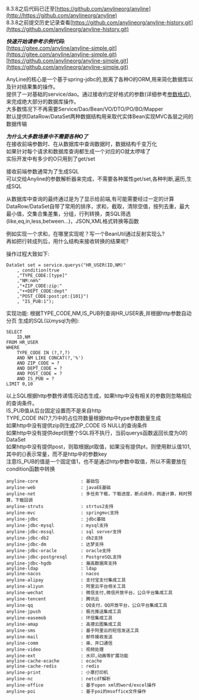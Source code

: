  8.3.8之后代码已迁至[https://github.com/anylineorg/anyline](http://https://github.com/anylineorg/anyline)  
 8.3.8之前提交历史记录查看[https://github.com/anylineorg/anyline-history.git](https://github.com/anylineorg/anyline-history.git)  

***快速开始请参考示例代码:***  
 [https://gitee.com/anyline/anyline-simple.git](https://gitee.com/anyline/anyline-simple.git)  
[https://github.com/anylineorg/anyline-simple.git](https://github.com/anylineorg/anyline-simple.git)  
 

AnyLine的核心是一个基于spring-jdbc的,脱离了各种O的ORM,用来简化数据库以及针对结果集的操作。  
提供了一对基础的service/dao。通过接收约定好格式的参数(详细参考[参数格式]( http://doc.anyline.org/s?id=1059 )),来完成绝大部分的数据库操作。  
大多数情况下不再需要Service/Dao/Bean/VO/DTO/PO/BO/Mapper  
默认提供DataRow/DataSet两种数据结构用来取代实体Bean实现MVC各层之间的数据传输  

***为什么大多数场景中不需要各种O了***  
在接收前端参数时、在从数据库中查询数据时，数据结构千变万化  
如果针对每个请求和数据库查询都生成一个对应的O就太啰嗦了  
实际开发中有多少的O只用到了get/set

接收前端参数通常为了生成SQL  
可以交给Anyline的参数解析器来完成，不需要各种属性get/set,各种判断,遍历,生成SQL

从数据库中查询的最终通过是为了显示给前端,有可能需要经过一定的计算  
DataRow/DataSet自带了常用的排序，求和，截取，清除空值，按列去重，最大最小值，交集合集差集，分组，行列转换，类SQL筛选(like,eq,in,less,between...)，JSON,XML格式转换等函数  

例如实现一个求和，在哪里实现呢？写一个BeanUtil通过反射实现么?  
再如把行转成列后，用什么结构来接收转换的结果呢?

操作过程大致如下:  
```
DataSet set = service.querys("HR_USER(ID,NM)"
    , condition(true
    ,"TYPE_CODE:[type]"
    ,"NM:nm%"
    ,"+ZIP_CODE:zip:"
    ,"++DEPT_CODE:dept"
    ,"POST_CODE:post:pt:{101}")
    , "IS_PUB:1");
```
实现功能:
    根据TYPE_CODE,NM,IS_PUB列查询HR_USER表,并根据http参数自动分页
生成的SQL(以mysql为例):

```
SELECT
    ID,NM
FROM HR_USER  
WHERE
    TYPE_CODE IN (?,?,?)  
    AND NM LIKE CONCAT(?,'%')
    AND ZIP_CODE = ?
    AND DEPT_CODE = ?
    AND POST_CODE = ?
    AND IS_PUB = ?
LIMIT 0,10
```
以上SQL根据http参数传递情况动态生成，如果http中没有相关的参数则忽略相应的查询条件。  
IS_PUB值从后台固定设置而不是来自http   
TYPE_CODE IN(?,?,?)中的占位符数量根据http中type参数数量生成  
如果http中没有提供zip则生成ZIP_CODE IS NULL的查询条件  
如果http中没有提供dept则整个SQL将不执行，当前querys函数返回长度为0的DataSet  
如果http中没有提供post，则取根据pt取值，如果没有提供pt，则使用默认值101,其中的{}表示常量，而不是http中的参数key  
注意IS_PUB的值是一个固定值1，也不是通过http参数中取值，所以不需要放在condition函数中转换  


```
anyline-core                : 基础包
anyline-web                 : javaEE基础
anyline-net                 : 多任务下载，下载进度，断点续传，网速计算，耗时预算，下载回调	
anyline-struts              : strtus2支持
anyline-mvc                 : springmvc支持
anyline-jdbc                : jdbc基础
anyline-jdbc-mysql          : mysql支持
anyline-jdbc-mssql          : sql server支持
anyline-jdbc-db2            : db2支持
anyline-jdbc-dm             : 达梦支持
anyline-jdbc-oracle         : oracle支持
anyline-jdbc-postgresql     : PostgreSQL支持
anyline-jdbc-hgdb           : 瀚高数据库支持
anyline-ldap                : ldap
anyline-nacos               : nacos
anyline-alipay              : 支付宝支付集成工具
anyline-aliyun              : 阿里云平台相关工具
anyline-wechat              : 微信支付,微信开放平台，公众平台集成工具
anyline-tencent             : 腾讯云
anyline-qq                  : QQ支付，QQ开放平台，公众平台集成工具
anyline-jpush               : 极光推送集成工具
anyline-easemob             : 环信集成工具
anyline-amap                : 高德云图集成工具
anyline-sms                 : 基于阿里云的短信发送工具
anyline-mail                : 邮件接收发送
anyline-comm                : 串、并口通信
anyline-video               : 视频处理
anyline-ext                 : 水印,动画等扩展功能
anyline-cache-ecache        : ecache
anyline-cache-redis         : redis
anyline-print               : 小票打印机
anyline-nc	                : netcdf解析
anyline-office              : 基于open xml的word/excel操作
anyline-poi	                : 基于poi的msoffice文件操作
```
